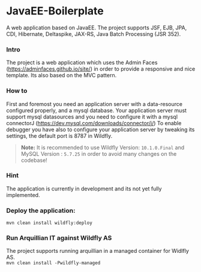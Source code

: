 # JavaEE-Boilerplate

A web application based on JavaEE. The project supports JSF, EJB, JPA, CDI, Hibernate, Deltaspike, JAX-RS, Java Batch Processing (JSR 352).

### Intro
The project is a web application which uses the Admin Faces (https://adminfaces.github.io/site/) in order to provide a responsive and nice template. Its also based on the MVC pattern.

### How to
First and foremost you need an application server with a data-resource configured properly, and a mysql database.
Your application server must support mysql datasources and you need to configure it with a mysql connectorJ (https://dev.mysql.com/downloads/connector/j/)
To enable debugger you have also to configure your application server by tweaking its settings, the default port is 8787 in Wildfly.

> **Note:** It is recommended to use Wildfly Version: `10.1.0.Final` and MySQL Version : `5.7.25` in order to avoid many changes on the codebase!

### Hint
The application is currently in development and its not yet fully implemented.

### Deploy the application:
`mvn clean install wildfly:deploy`

### Run Arquillian IT against Wildfly AS
The project supports running arquillian in a managed container for Widlfly AS. <br>
`mvn clean install -Pwildfly-managed`
